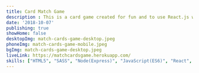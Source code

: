 ```yaml
---
title: Card Match Game
description : This is a card game created for fun and to use React.js which is a tool that I really like. I hope you have a lot of fun.
date: '2018-10-07'
publishing: true
showHome: false
desktopImg: match-cards-game-desktop.jpeg
phoneImg: match-cards-game-mobile.jpeg
bgImg: match-cards-game-desktop.jpeg
liveLink: https://matchcardsgame.herokuapp.com/
skills: ["HTML5", "SASS", "Node(Express)", "JavaScript(ES6)", "React", "Redux"]
---
```

